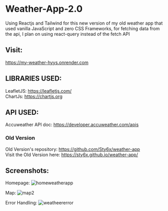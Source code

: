 # Weather-App-2.0
Using Reactjs and Tailwind for this new version of my old weather app that used vanilla JavaScript and zero CSS Frameworks,
for fetching data from the api, I plan on using react-query instead of the fetch API

## Visit:
https://my-weather-hyys.onrender.com

## LIBRARIES USED:
LeafletJS: https://leafletjs.com/
<br>ChartJs: https://chartjs.org</br>

## API USED:
Accuweather API doc: https://developer.accuweather.com/apis

### Old Version
Old Version's repository: https://github.com/Sty6x/weather-app 
<br>Visit the Old Version here: https://sty6x.github.io/weather-app/</br>

## Screenshots:
Homepage:
![homeweatherapp](https://user-images.githubusercontent.com/53662191/222187438-dce79402-9249-4ed7-ab7a-671498d81c9e.png)

Map:
![map2](https://user-images.githubusercontent.com/53662191/222187505-a61d6790-d3af-43de-a2f7-ba0899c67f54.png)

Error Handling:
![weatheererror](https://user-images.githubusercontent.com/53662191/222187518-dcb2b21c-3435-4a68-bb49-218e3f512416.png)
